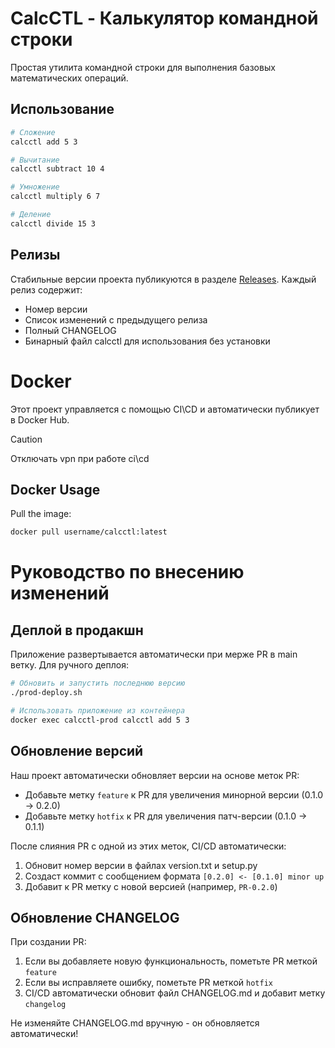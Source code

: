 # CalcCTL - Калькулятор командной строки

Простая утилита командной строки для выполнения базовых математических операций.

## Использование

```bash
# Сложение
calcctl add 5 3

# Вычитание
calcctl subtract 10 4

# Умножение
calcctl multiply 6 7

# Деление
calcctl divide 15 3
```


## Релизы

Стабильные версии проекта публикуются в разделе [Releases](https://github.com/kethisXD/devopsKT2/releases). 
Каждый релиз содержит:

- Номер версии
- Список изменений с предыдущего релиза
- Полный CHANGELOG
- Бинарный файл calcctl для использования без установки

# Docker
Этот проект управляется с помощью CI\CD и автоматически публикует в Docker Hub.
> [!CAUTION]
> Отключать vpn при работе ci\cd
## Docker Usage

Pull the image:
```bash
docker pull username/calcctl:latest
```
# Руководство по внесению изменений

## Деплой в продакшн

Приложение развертывается автоматически при мерже PR в main ветку. 
Для ручного деплоя:

```bash
# Обновить и запустить последнюю версию
./prod-deploy.sh

# Использовать приложение из контейнера
docker exec calcctl-prod calcctl add 5 3
```

## Обновление версий

Наш проект автоматически обновляет версии на основе меток PR:

* Добавьте метку `feature` к PR для увеличения минорной версии (0.1.0 -> 0.2.0)
* Добавьте метку `hotfix` к PR для увеличения патч-версии (0.1.0 -> 0.1.1)

После слияния PR с одной из этих меток, CI/CD автоматически:
1. Обновит номер версии в файлах version.txt и setup.py
2. Создаст коммит с сообщением формата `[0.2.0] <- [0.1.0] minor up`
3. Добавит к PR метку с новой версией (например, `PR-0.2.0`)


## Обновление CHANGELOG

При создании PR:
1. Если вы добавляете новую функциональность, пометьте PR меткой `feature`
2. Если вы исправляете ошибку, пометьте PR меткой `hotfix`
3. CI/CD автоматически обновит файл CHANGELOG.md и добавит метку `changelog`

Не изменяйте CHANGELOG.md вручную - он обновляется автоматически!
